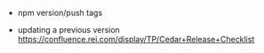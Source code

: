 - npm version/push tags

- updating a previous version
https://confluence.rei.com/display/TP/Cedar+Release+Checklist
